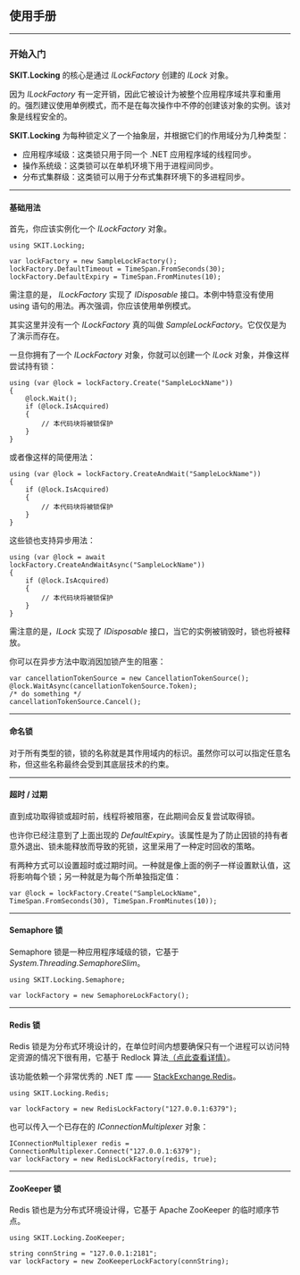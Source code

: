 ## 使用手册

---

### 开始入门

**SKIT.Locking** 的核心是通过 *ILockFactory* 创建的 *ILock* 对象。

因为 *ILockFactory* 有一定开销，因此它被设计为被整个应用程序域共享和重用的。强烈建议使用单例模式，而不是在每次操作中不停的创建该对象的实例。该对象是线程安全的。

**SKIT.Locking** 为每种锁定义了一个抽象层，并根据它们的作用域分为几种类型：

* 应用程序域级：这类锁只用于同一个 .NET 应用程序域的线程同步。
* 操作系统级：这类锁可以在单机环境下用于进程间同步。
* 分布式集群级：这类锁可以用于分布式集群环境下的多进程同步。

---

#### 基础用法

首先，你应该实例化一个 *ILockFactory* 对象。

``` CSharp
using SKIT.Locking;

var lockFactory = new SampleLockFactory();
lockFactory.DefaultTimeout = TimeSpan.FromSeconds(30);
lockFactory.DefaultExpiry = TimeSpan.FromMinutes(10);
```

需注意的是， *ILockFactory* 实现了 *IDisposable* 接口。本例中特意没有使用 using 语句的用法。再次强调，你应该使用单例模式。

其实这里并没有一个 *ILockFactory* 真的叫做 *SampleLockFactory*。它仅仅是为了演示而存在。

一旦你拥有了一个 *ILockFactory* 对象，你就可以创建一个 *ILock* 对象，并像这样尝试持有锁：

``` CSharp
using (var @lock = lockFactory.Create("SampleLockName"))
{
    @lock.Wait();
    if (@lock.IsAcquired)
    {
        // 本代码块将被锁保护
    }
}
```

或者像这样的简便用法：

``` CSharp
using (var @lock = lockFactory.CreateAndWait("SampleLockName"))
{
    if (@lock.IsAcquired)
    {
        // 本代码块将被锁保护
    }
}
```

这些锁也支持异步用法：

``` CSharp
using (var @lock = await lockFactory.CreateAndWaitAsync("SampleLockName"))
{
    if (@lock.IsAcquired)
    {
        // 本代码块将被锁保护
    }
}
```

需注意的是，*ILock* 实现了 *IDisposable* 接口，当它的实例被销毁时，锁也将被释放。

你可以在异步方法中取消因加锁产生的阻塞：

``` CSharp
var cancellationTokenSource = new CancellationTokenSource();
@lock.WaitAsync(cancellationTokenSource.Token);
/* do something */
cancellationTokenSource.Cancel();
```

---

#### 命名锁

对于所有类型的锁，锁的名称就是其作用域内的标识。虽然你可以可以指定任意名称，但这些名称最终会受到其底层技术的约束。

---

#### 超时 / 过期

直到成功取得锁或超时前，线程将被阻塞，在此期间会反复尝试取得锁。

也许你已经注意到了上面出现的 *DefaultExpiry*。该属性是为了防止因锁的持有者意外退出、锁未能释放而导致的死锁，这里采用了一种定时回收的策略。

有两种方式可以设置超时或过期时间。一种就是像上面的例子一样设置默认值，这将影响每个锁；另一种就是为每个所单独指定值：

``` CSharp
var @lock = lockFactory.Create("SampleLockName", TimeSpan.FromSeconds(30), TimeSpan.FromMinutes(10));
```

---

#### Semaphore 锁

Semaphore 锁是一种应用程序域级的锁，它基于 *System.Threading.SemaphoreSlim*。

``` CSharp
using SKIT.Locking.Semaphore;

var lockFactory = new SemaphoreLockFactory();
```

---

#### Redis 锁

Redis 锁是为分布式环境设计的，在单位时间内想要确保只有一个进程可以访问特定资源的情况下很有用，它基于 Redlock 算法[（点此查看详情）](http://redis.io/topics/distlock#why-failover-based-implementations-are-not-enough)。

该功能依赖一个非常优秀的 .NET 库 —— [StackExchange.Redis](https://github.com/StackExchange/StackExchange.Redis)。

``` CSharp
using SKIT.Locking.Redis;

var lockFactory = new RedisLockFactory("127.0.0.1:6379");
```

也可以传入一个已存在的 *IConnectionMultiplexer* 对象：

``` CSharp
IConnectionMultiplexer redis = ConnectionMultiplexer.Connect("127.0.0.1:6379");
var lockFactory = new RedisLockFactory(redis, true);
```

---

#### ZooKeeper 锁

Redis 锁也是为分布式环境设计得，它基于 Apache ZooKeeper 的临时顺序节点。

``` CSharp
using SKIT.Locking.ZooKeeper;

string connString = "127.0.0.1:2181";
var lockFactory = new ZooKeeperLockFactory(connString);
```